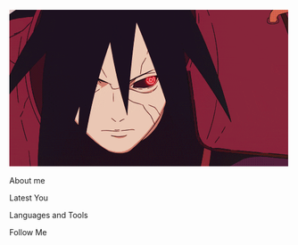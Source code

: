 [![Header](https://github.com/hikarin8/hikarin8/blob/main/accets/giphy.gif)](https://vk.com/hikarin.none)

About me

Latest You

Languages and Tools

Follow Me